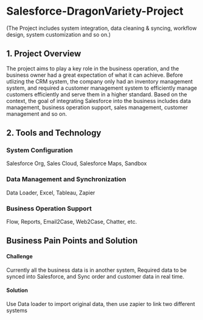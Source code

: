 # Salesforce-DragonVariety-Project
(The Project includes system integration, data cleaning &amp; syncing, workflow design, system customization and so on.)
## 1. Project Overview
The project aims to play a key role in the business operation, and the business owner had a great expectation of what it can achieve. Before utlizing the CRM system, the company only
had an inventory management system, and required a customer management system to efficiently manage customers efficiently and serve them in a higher standard.
Based on the context, the goal of integrating Salesforce into the business includes data management, business operation support, sales management, customer management and so on.

## 2. Tools and Technology
### System Configuration
Salesforce Org, Sales Cloud, Salesforce Maps, Sandbox
### Data Management and Synchronization
Data Loader, Excel, Tableau, Zapier
### Business Operation Support
Flow, Reports, Email2Case, Web2Case, Chatter, etc.

## Business Pain Points and Solution
#### Challenge
Currently all the business data is in another system, Required data to be synced into Salesforce, and Sync order and customer data in real time.
#### Solution
Use Data loader to import original data, then use zapier to link two different systems

